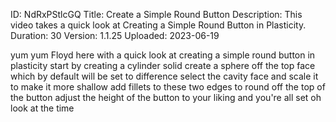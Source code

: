 ID: NdRxPStlcGQ
Title: Create a Simple Round Button
Description: This video takes a quick look at Creating a Simple Round Button in Plasticity.
Duration: 30
Version: 1.1.25
Uploaded: 2023-06-19

yum yum Floyd here with a quick look at
creating a simple round button in
plasticity start by creating a cylinder
solid create a sphere off the top face
which by default will be set to
difference
select the cavity face and scale it to
make it more shallow add fillets to
these two edges to round off the top of
the button adjust the height of the
button to your liking and you're all set
oh look at the time
